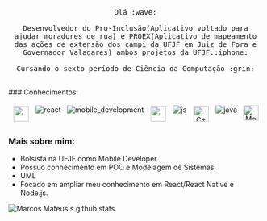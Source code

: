 <p align="center">

  <samp>
    Olá :wave:
    <br><br>
    Desenvolvedor do Pro-Inclusão(Aplicativo voltado para ajudar moradores de rua) e PROEX(Aplicativo de mapeamento das ações de extensão dos campi da UFJF em Juiz de Fora e Governador Valadares) ambos projetos da UFJF.:iphone:
    <br><br>
   Cursando o sexto período de Ciência da Computação :grin:
    <br><br>
 
</p>
### Conhecimentos:

<p align="center">
  <img src="https://cdn.worldvectorlogo.com/logos/c.svg" style="vertical-align:top; margin:6px;width="30" height="30"">
  <img src="https://github.com/Quadrified/Quadrified/blob/master/assets/svg/dev/frameworks/react.svg" alt="react" style="vertical-align:top; margin:4px">
  <img src="https://github.com/Quadrified/Quadrified/blob/master/assets/svg/dev/frameworks/%20reactnative.svg" alt="mobile_development" style="vertical-align:top; margin:4px">
  <img src="https://cdn.worldvectorlogo.com/logos/firebase-1.svg" style="vertical-align:top; margin:6px;width="30" height="30"">
  <img src="https://github.com/Quadrified/Quadrified/blob/master/assets/svg/dev/languages/js.svg" alt="js" style="vertical-align:top; margin:4px">
  <img src="https://cdn.worldvectorlogo.com/logos/nodejs.svg" alt="C++" style="vertical-align:top; margin:6px;width="30" height="30"">
  <img src="https://github.com/Quadrified/Quadrified/blob/master/assets/svg/dev/languages/java.svg" alt="java" style="vertical-align:top; margin:4px">
  <img src="https://cdn.worldvectorlogo.com/logos/mongodb.svg" alt="MongoDB" style="vertical-align:top; margin:4px;width="30" height="30"">
 

### Mais sobre mim:
- Bolsista na UFJF como Mobile Developer.
- Possuo conhecimento em POO e Modelagem de Sistemas.
- UML
- Focado em ampliar meu conhecimento em React/React Native e Node.js.


![Marcos Mateus's github stats](https://github-readme-stats.vercel.app/api?username=MarcosMateusOS&show_icons=true&theme=radical)

<!--
**MarcosMateusOS/MarcosMateusOS** is a ✨ _special_ ✨ repository because its `README.md` (this file) appears on your GitHub profile.


### Salve :star_struck:!

### Estou no 6 semestre do curso Ciência da Computação
### Tenho o conhecimento: - C/C++        
<img src="https://icon-library.com/images/c-programming-icon/c-programming-icon-14.jpg" alt="rails" width="30" height="30"></img>
###                                     - Orientação a Objetos 
###                                     - React 
###                                     - React Native
###                                     - Java Script
###                                     - Node.js
###                                     - FireBase
###                                     - MongoDB
###                                     - Modelagem de Dados
### Bolsista na UFJF como Mobile Developer
### Sempre buscando melhorar.

